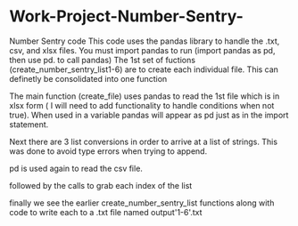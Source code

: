# Work-Project-Number-Sentry-
Number Sentry code
This code uses the pandas library to handle the .txt, csv, and xlsx files. You must import pandas to run (import pandas as pd, then use pd. to call pandas)
The 1st set of fuctions (create_number_sentry_list1-6) are to create each individual file.
This can definetly be consolidated into one function

The main function (create_file) uses pandas to read the 1st file which is in xlsx form ( I will need to add functionality to handle conditions when not true). When used in a variable pandas will appear as pd just as in the import statement.

Next there are 3 list conversions in order to arrive at a list of strings. This was done to avoid type errors when trying to append.

pd is used again to read the csv file.

followed by the calls to grab each index of the list

finally we see the earlier create_number_sentry_list functions along with code to write each to a .txt file named output'1-6'.txt


